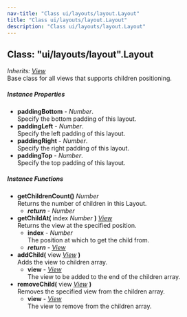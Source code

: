 ```yaml
---
nav-title: "Class ui/layouts/layout.Layout"
title: "Class ui/layouts/layout.Layout"
description: "Class ui/layouts/layout.Layout"
---
```

## Class: "ui/layouts/layout".Layout  
_Inherits:_ [_View_](../../../ui/core/view/View.md)  
Base class for all views that supports children positioning.

##### Instance Properties
 - **paddingBottom** - _Number_.    
  Specify the bottom padding of this layout.
 - **paddingLeft** - _Number_.    
  Specify the left padding of this layout.
 - **paddingRight** - _Number_.    
  Specify the right padding of this layout.
 - **paddingTop** - _Number_.    
  Specify the top padding of this layout.

##### Instance Functions
 - **getChildrenCount()** _Number_  
     Returns the number of children in this Layout.
   - _**return**_ - _Number_
 - **getChildAt(** index _Number_ **)** [_View_](../../../ui/core/view/View.md)  
     Returns the view at the specified position.
   - **index** - _Number_  
     The position at which to get the child from.
   - _**return**_ - [_View_](../../../ui/core/view/View.md)
 - **addChild(** view [_View_](../../../ui/core/view/View.md) **)**  
     Adds the view to children array.
   - **view** - [_View_](../../../ui/core/view/View.md)  
     The view to be added to the end of the children array.
 - **removeChild(** view [_View_](../../../ui/core/view/View.md) **)**  
     Removes the specified view from the children array.
   - **view** - [_View_](../../../ui/core/view/View.md)  
     The view to remove from the children array.